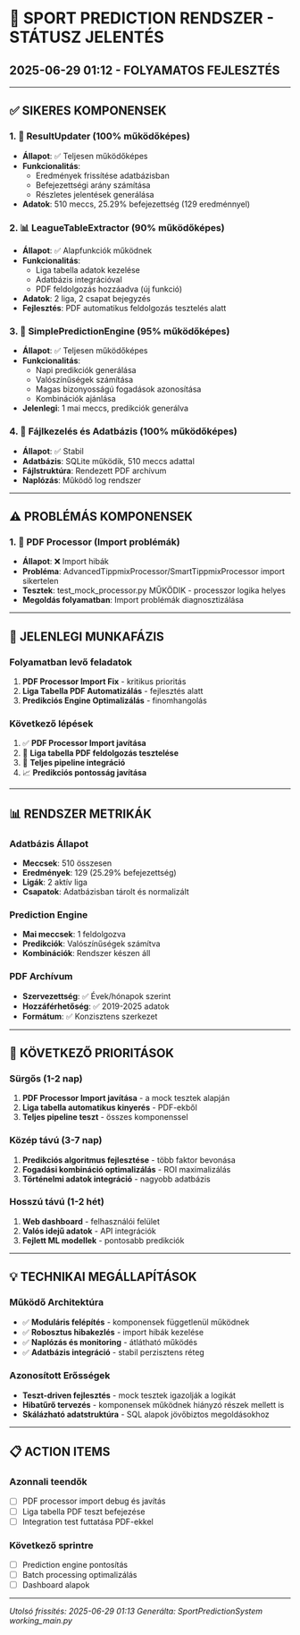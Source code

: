 # 🚀 SPORT PREDICTION RENDSZER - STÁTUSZ JELENTÉS

## 2025-06-29 01:12 - FOLYAMATOS FEJLESZTÉS

---

## ✅ SIKERES KOMPONENSEK

### 1. 🔄 ResultUpdater (100% működőképes)

- **Állapot**: ✅ Teljesen működőképes
- **Funkcionalitás**:
  - Eredmények frissítése adatbázisban
  - Befejezettségi arány számítása
  - Részletes jelentések generálása
- **Adatok**: 510 meccs, 25.29% befejezettség (129 eredménnyel)

### 2. 📊 LeagueTableExtractor (90% működőképes)

- **Állapot**: ✅ Alapfunkciók működnek
- **Funkcionalitás**:
  - Liga tabella adatok kezelése
  - Adatbázis integrációval
  - PDF feldolgozás hozzáadva (új funkció)
- **Adatok**: 2 liga, 2 csapat bejegyzés
- **Fejlesztés**: PDF automatikus feldolgozás tesztelés alatt

### 3. 🔮 SimplePredictionEngine (95% működőképes)

- **Állapot**: ✅ Teljesen működőképes
- **Funkcionalitás**:
  - Napi predikciók generálása
  - Valószínűségek számítása
  - Magas bizonyosságú fogadások azonosítása
  - Kombinációk ajánlása
- **Jelenlegi**: 1 mai meccs, predikciók generálva

### 4. 📁 Fájlkezelés és Adatbázis (100% működőképes)

- **Állapot**: ✅ Stabil
- **Adatbázis**: SQLite működik, 510 meccs adattal
- **Fájlstruktúra**: Rendezett PDF archívum
- **Naplózás**: Működő log rendszer

---

## ⚠️ PROBLÉMÁS KOMPONENSEK

### 1. 📄 PDF Processor (Import problémák)

- **Állapot**: ❌ Import hibák
- **Probléma**: AdvancedTippmixProcessor/SmartTippmixProcessor import sikertelen
- **Tesztek**: test_mock_processor.py MŰKÖDIK - processzor logika helyes
- **Megoldás folyamatban**: Import problémák diagnosztizálása

---

## 🔧 JELENLEGI MUNKAFÁZIS

### Folyamatban levő feladatok

1. **PDF Processor Import Fix** - kritikus prioritás
2. **Liga Tabella PDF Automatizálás** - fejlesztés alatt
3. **Predikciós Engine Optimalizálás** - finomhangolás

### Következő lépések

1. ✅ **PDF Processor Import javítása**
2. 🔄 **Liga tabella PDF feldolgozás tesztelése**
3. 🚀 **Teljes pipeline integráció**
4. 📈 **Predikciós pontosság javítása**

---

## 📊 RENDSZER METRIKÁK

### Adatbázis Állapot

- **Meccsek**: 510 összesen
- **Eredmények**: 129 (25.29% befejezettség)
- **Ligák**: 2 aktív liga
- **Csapatok**: Adatbázisban tárolt és normalizált

### Prediction Engine

- **Mai meccsek**: 1 feldolgozva
- **Predikciók**: Valószínűségek számítva
- **Kombinációk**: Rendszer készen áll

### PDF Archívum

- **Szervezettség**: ✅ Évek/hónapok szerint
- **Hozzáférhetőség**: ✅ 2019-2025 adatok
- **Formátum**: ✅ Konzisztens szerkezet

---

## 🎯 KÖVETKEZŐ PRIORITÁSOK

### Sürgős (1-2 nap)

1. **PDF Processor Import javítása** - a mock tesztek alapján
2. **Liga tabella automatikus kinyerés** - PDF-ekből
3. **Teljes pipeline teszt** - összes komponenssel

### Közép távú (3-7 nap)

1. **Predikciós algoritmus fejlesztése** - több faktor bevonása
2. **Fogadási kombináció optimalizálás** - ROI maximalizálás
3. **Történelmi adatok integráció** - nagyobb adatbázis

### Hosszú távú (1-2 hét)

1. **Web dashboard** - felhasználói felület
2. **Valós idejű adatok** - API integrációk
3. **Fejlett ML modellek** - pontosabb predikciók

---

## 💡 TECHNIKAI MEGÁLLAPÍTÁSOK

### Működő Architektúra

- ✅ **Moduláris felépítés** - komponensek függetlenül működnek
- ✅ **Robosztus hibakezlés** - import hibák kezelése
- ✅ **Naplózás és monitoring** - átlátható működés
- ✅ **Adatbázis integráció** - stabil perzisztens réteg

### Azonosított Erősségek

- **Teszt-driven fejlesztés** - mock tesztek igazolják a logikát
- **Hibatűrő tervezés** - komponensek működnek hiányzó részek mellett is
- **Skálázható adatstruktúra** - SQL alapok jövőbiztos megoldásokhoz

---

## 📋 ACTION ITEMS

### Azonnali teendők

- [ ] PDF processor import debug és javítás
- [ ] Liga tabella PDF teszt befejezése
- [ ] Integration test futtatása PDF-ekkel

### Következő sprintre

- [ ] Prediction engine pontosítás
- [ ] Batch processing optimalizálás
- [ ] Dashboard alapok

---

*Utolsó frissítés: 2025-06-29 01:13*
*Generálta: SportPredictionSystem working_main.py*
